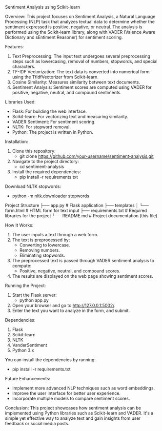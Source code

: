 Sentiment Analysis using Scikit-learn

Overview:
This project focuses on Sentiment Analysis, a Natural Language Processing (NLP) task that analyzes textual data to determine whether the sentiment expressed is positive, negative, or neutral. The analysis is performed using the Scikit-learn library, along with VADER (Valence Aware Dictionary and sEntiment Reasoner) for sentiment scoring.

Features:
1. Text Preprocessing: The input text undergoes several preprocessing steps such as lowercasing, removal of numbers, stopwords, and special characters.
2. TF-IDF Vectorization: The text data is converted into numerical form using the TfidfVectorizer from Scikit-learn.
3. Cosine Similarity: Measures similarity between text documents.
4. Sentiment Analysis: Sentiment scores are computed using VADER for positive, negative, neutral, and compound sentiments.

Libraries Used:
   - Flask: For building the web interface.
   - Scikit-learn: For vectorizing text and measuring similarity.
   - VADER Sentiment: For sentiment scoring.
   - NLTK: For stopword removal.
   - Python: The project is written in Python.

Installation:
1. Clone this repository:
    - git clone https://github.com/your-username/sentiment-analysis.git
2. Navigate to the project directory:
    - cd sentiment-analysis
3. Install the required dependencies:
    - pip install -r requirements.txt

Download NLTK stopwords:
   - python -m nltk.downloader stopwords

Project Structure
├── app.py                    # Flask application
├── templates
│   └── form.html             # HTML form for text input
├── requirements.txt          # Required libraries for the project
└── README.md                 # Project documentation (this file)

How It Works:
1. The user inputs a text through a web form.
2. The text is preprocessed by:
    - Converting to lowercase.
    - Removing numbers.
    - Eliminating stopwords.
3. The preprocessed text is passed through VADER sentiment analysis to compute:
    - Positive, negative, neutral, and compound scores.
4. The results are displayed on the web page showing sentiment scores.
   
Running the Project:
1. Start the Flask server:
   - python app.py
2. Open your browser and go to http://127.0.0.1:5002/.
3. Enter the text you want to analyze in the form, and submit.

Dependencies:
1. Flask
2. Scikit-learn
3. NLTK
4. VanderSentiment
5. Python 3.x

You can install the dependencies by running:
   - pip install -r requirements.txt

Future Enhancements:
   - Implement more advanced NLP techniques such as word embeddings.
   - Improve the user interface for better user experience.
   - Incorporate multiple models to compare sentiment scores.
     
Conclusion:
     This project showcases how sentiment analysis can be implemented using Python libraries such as Scikit-learn and VADER. It's a simple yet effective way to analyze text and gain insights from user feedback or social media posts.
